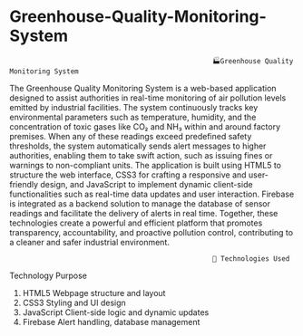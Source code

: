 # Greenhouse-Quality-Monitoring-System

                                                      🏭Greenhouse Quality Monitoring System

The Greenhouse Quality Monitoring System is a web-based application designed to assist authorities in real-time monitoring of air pollution levels emitted by industrial facilities. The system continuously tracks key environmental parameters such as temperature, humidity, and the concentration of toxic gases like CO₂ and NH₃ within and around factory premises. When any of these readings exceed predefined safety thresholds, the system automatically sends alert messages to higher authorities, enabling them to take swift action, such as issuing fines or warnings to non-compliant units. The application is built using HTML5 to structure the web interface, CSS3 for crafting a responsive and user-friendly design, and JavaScript to implement dynamic client-side functionalities such as real-time data updates and user interaction. Firebase is integrated as a backend solution to manage the database of sensor readings and facilitate the delivery of alerts in real time. Together, these technologies create a powerful and efficient platform that promotes transparency, accountability, and proactive pollution control, contributing to a cleaner and safer industrial environment.

                                                      🧰 Technologies Used
Technology	           Purpose

1) HTML5	        Webpage structure and layout
2) CSS3	          Styling and UI design
3) JavaScript	    Client-side logic and dynamic updates
4) Firebase     	Alert handling, database management
